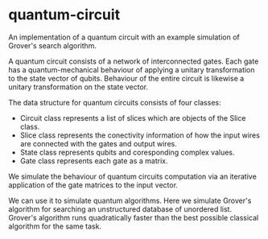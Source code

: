 # quantum-circuit
An implementation of a quantum circuit with an example simulation of Grover's search algorithm.

A quantum circuit consists of a network of interconnected gates. Each gate has a quantum-mechanical behaviour of applying a unitary transformation to the state
vector of qubits. Behaviour of the entire circuit is likewise a unitary transformation on the state vector. 

The data structure for quantum circuits consists of four classes:
* Circuit class represents a list of slices which are objects of the Slice class.
* Slice class represents the conectivity information of how the input wires are connected with the gates and output wires.
* State class represents qubits and coresponding complex values.
* Gate class represents each gate as a matrix.

We simulate the behaviour of quantum circuits computation via an iterative application of the gate matrices to the input vector.

We can use it to simulate quantum algorithms. Here we simulate Grover's algorithm for searching an unstructured database of unordered list. Grover's algorithm runs quadratically faster than the best possible classical algorithm for the same task.
